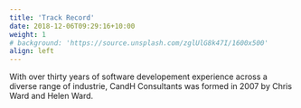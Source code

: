 ```yaml
---
title: 'Track Record'
date: 2018-12-06T09:29:16+10:00
weight: 1
# background: 'https://source.unsplash.com/zglUlG8k47I/1600x500'
align: left
---
```


With over thirty years of software developement experience across a diverse range of industrie, CandH Consultants was formed in 2007 by Chris Ward and Helen Ward.



